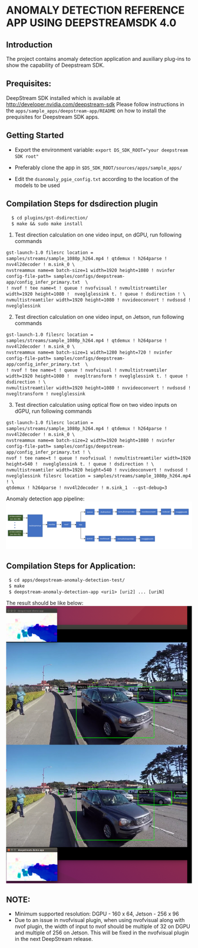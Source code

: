 # ANOMALY DETECTION REFERENCE APP USING DEEPSTREAMSDK 4.0

## Introduction
The project contains anomaly detection application and auxiliary plug-ins to show the
capability of Deepstream SDK.

## Prequisites:
DeepStream SDK installed which is available at  http://developer.nvidia.com/deepstream-sdk
Please follow instructions in the `apps/sample_apps/deepstream-app/README` on how
to install the prequisites for Deepstream SDK apps.

## Getting Started

- Export the environment variable:
  `export DS_SDK_ROOT="your deepstream SDK root"`

- Preferably clone the app in
  `$DS_SDK_ROOT/sources/apps/sample_apps/`

- Edit the `dsanomaly_pgie_config.txt` according to the location of the models to be used


## Compilation Steps for dsdirection plugin
```
  $ cd plugins/gst-dsdirection/
  $ make && sudo make install
```

1. Test direction calculation on one video input, on dGPU, run following commands
```
gst-launch-1.0 filesrc location = samples/streams/sample_1080p_h264.mp4 ! qtdemux ! h264parse ! nvv4l2decoder ! m.sink_0 \
nvstreammux name=m batch-size=1 width=1920 height=1080 ! nvinfer config-file-path= samples/configs/deepstream-app/config_infer_primary.txt  \
! nvof ! tee name=t ! queue ! nvofvisual ! nvmultistreamtiler width=1920 height=1080 !  nveglglessink t. ! queue ! dsdirection ! \
nvmultistreamtiler width=1920 height=1080 ! nvvideoconvert ! nvdsosd ! nveglglessink
```
2. Test direction calculation on one video input, on Jetson, run following commands
```
gst-launch-1.0 filesrc location = samples/streams/sample_1080p_h264.mp4 ! qtdemux ! h264parse ! nvv4l2decoder ! m.sink_0 \
nvstreammux name=m batch-size=1 width=1280 height=720 ! nvinfer config-file-path= samples/configs/deepstream-app/config_infer_primary.txt  \
! nvof ! tee name=t ! queue ! nvofvisual ! nvmultistreamtiler width=1920 height=1080 !  nvegltransform ! nveglglessink t. ! queue ! dsdirection ! \
nvmultistreamtiler width=1920 height=1080 ! nvvideoconvert ! nvdsosd ! nvegltransform ! nveglglessink
```

3. Test direction calculation using optical flow on two video inputs on dGPU, run following commands
```
gst-launch-1.0 filesrc location = samples/streams/sample_1080p_h264.mp4 ! qtdemux ! h264parse ! nvv4l2decoder ! m.sink_0 \
nvstreammux name=m batch-size=2 width=1920 height=1080 ! nvinfer config-file-path= samples/configs/deepstream-app/config_infer_primary.txt ! \
nvof ! tee name=t ! queue ! nvofvisual ! nvmultistreamtiler width=1920 height=540 !  nveglglessink t. ! queue ! dsdirection ! \
nvmultistreamtiler width=1920 height=540 ! nvvideoconvert ! nvdsosd ! nveglglessink filesrc location = samples/streams/sample_1080p_h264.mp4 ! \
qtdemux ! h264parse ! nvv4l2decoder ! m.sink_1  --gst-debug=3

```
Anomaly detection app pipeline:
![DS Anomaly Detection Pipeline](.dsdirection_pipeline.png)

## Compilation Steps for Application:
```
 $ cd apps/deepstream-anomaly-detection-test/
 $ make
 $ deepstream-anomaly-detection-app <uri1> [uri2] ... [uriN]
```
  The result should be like below:
  ![DS Anomaly Detection Screenshot](.opticalflow.png)

## NOTE:
- Minimum supported resolution: DGPU - 160 x 64, Jetson - 256 x 96
- Due to an issue in nvofvisual plugin, when using nvofvisual along with nvof
  plugin, the width of input to nvof should be multiple of 32 on DGPU and multiple
  of 256 on Jetson. This will be fixed in the nvofvisual plugin in the next DeepStream
  release.
